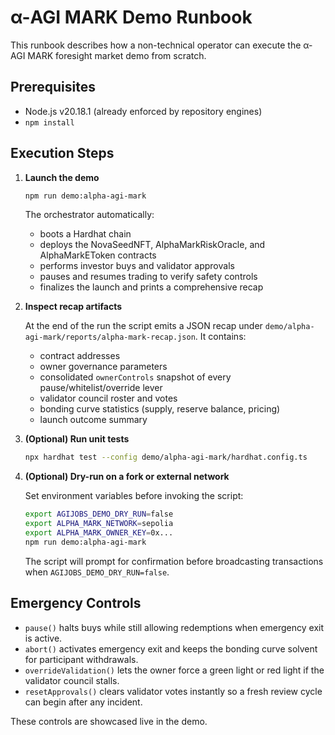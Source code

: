 # α-AGI MARK Demo Runbook

This runbook describes how a non-technical operator can execute the α-AGI MARK foresight market demo from scratch.

## Prerequisites

- Node.js v20.18.1 (already enforced by repository engines)
- `npm install`

## Execution Steps

1. **Launch the demo**

   ```bash
   npm run demo:alpha-agi-mark
   ```

   The orchestrator automatically:

   - boots a Hardhat chain
   - deploys the NovaSeedNFT, AlphaMarkRiskOracle, and AlphaMarkEToken contracts
   - performs investor buys and validator approvals
   - pauses and resumes trading to verify safety controls
   - finalizes the launch and prints a comprehensive recap

2. **Inspect recap artifacts**

   At the end of the run the script emits a JSON recap under `demo/alpha-agi-mark/reports/alpha-mark-recap.json`. It contains:

   - contract addresses
   - owner governance parameters
   - consolidated `ownerControls` snapshot of every pause/whitelist/override lever
   - validator council roster and votes
   - bonding curve statistics (supply, reserve balance, pricing)
   - launch outcome summary

3. **(Optional) Run unit tests**

   ```bash
   npx hardhat test --config demo/alpha-agi-mark/hardhat.config.ts
   ```

4. **(Optional) Dry-run on a fork or external network**

   Set environment variables before invoking the script:

   ```bash
   export AGIJOBS_DEMO_DRY_RUN=false
   export ALPHA_MARK_NETWORK=sepolia
   export ALPHA_MARK_OWNER_KEY=0x...
   npm run demo:alpha-agi-mark
   ```

   The script will prompt for confirmation before broadcasting transactions when `AGIJOBS_DEMO_DRY_RUN=false`.

## Emergency Controls

- `pause()` halts buys while still allowing redemptions when emergency exit is active.
- `abort()` activates emergency exit and keeps the bonding curve solvent for participant withdrawals.
- `overrideValidation()` lets the owner force a green light or red light if the validator council stalls.
- `resetApprovals()` clears validator votes instantly so a fresh review cycle can begin after any incident.

These controls are showcased live in the demo.
